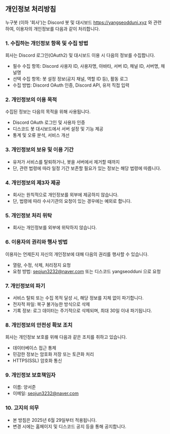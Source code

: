 ## 개인정보 처리방침

누구봇 (이하 '회사')는 Discord 봇 및 대시보드 https://yangseodduni.xyz 와 관련하여, 이용자의 개인정보를 다음과 같이 처리합니다.

### 1. 수집하는 개인정보 항목 및 수집 방법
회사는 Discord 로그인(OAuth2) 및 대시보드 이용 시 다음의 정보를 수집합니다.

- 필수 수집 항목: Discord 사용자 ID, 사용자명, 아바타, 서버 ID, 채널 ID, 서버명, 채널명
- 선택 수집 항목: 봇 설정 정보(공지 채널, 역할 ID 등), 활동 로그
- 수집 방법: Discord OAuth 인증, Discord API, 유저 직접 입력

### 2. 개인정보의 이용 목적
수집된 정보는 다음의 목적을 위해 사용됩니다.

- Discord OAuth 로그인 및 사용자 인증
- 디스코드 봇 대시보드에서 서버 설정 및 기능 제공
- 통계 및 오류 분석, 서비스 개선

### 3. 개인정보의 보유 및 이용 기간
- 유저가 서비스를 탈퇴하거나, 봇을 서버에서 제거할 때까지
- 단, 관련 법령에 따라 일정 기간 보존할 필요가 있는 정보는 해당 법령에 따릅니다.

### 4. 개인정보의 제3자 제공
- 회사는 원칙적으로 개인정보를 외부에 제공하지 않습니다.
- 단, 법령에 따라 수사기관의 요청이 있는 경우에는 예외로 합니다.

### 5. 개인정보 처리 위탁
- 회사는 개인정보를 외부에 위탁하지 않습니다.

### 6. 이용자의 권리와 행사 방법
이용자는 언제든지 자신의 개인정보에 대해 다음의 권리를 행사할 수 있습니다.

- 열람, 수정, 삭제, 처리정지 요청
- 요청 방법: seojun3232@naver.com 또는 디스코드 yangseodduni 으로 요청

### 7. 개인정보의 파기
- 서비스 탈퇴 또는 수집 목적 달성 시, 해당 정보를 지체 없이 파기합니다.
- 전자적 파일: 복구 불가능한 방식으로 삭제
- 기록 정보: 로그 데이터는 주기적으로 삭제되며, 최대 30일 이내 파기됩니다.

### 8. 개인정보의 안전성 확보 조치
회사는 개인정보 보호를 위해 다음과 같은 조치를 취하고 있습니다.

- 데이터베이스 접근 통제
- 민감한 정보는 암호화 저장 또는 토큰화 처리
- HTTPS(SSL) 암호화 통신

### 9. 개인정보 보호책임자
- 이름: 양서준
- 이메일: seojun3232@naver.com

### 10. 고지의 의무
- 본 방침은 2025년 6월 29일부터 적용됩니다.
- 변경 시에는 홈페이지 및 디스코드 공지 등을 통해 공지합니다.
